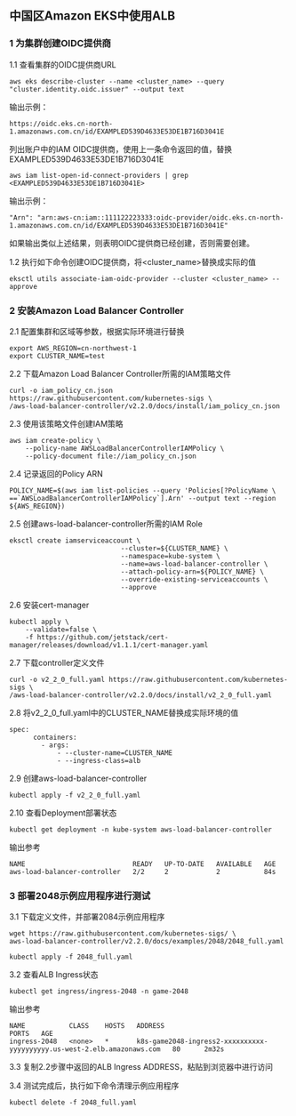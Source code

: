## 中国区Amazon EKS中使用ALB

### 1 为集群创建OIDC提供商
1.1 查看集群的OIDC提供商URL

```
aws eks describe-cluster --name <cluster_name> --query "cluster.identity.oidc.issuer" --output text
```
输出示例：

```
https://oidc.eks.cn-north-1.amazonaws.com.cn/id/EXAMPLED539D4633E53DE1B716D3041E
```
列出账户中的IAM OIDC提供商，使用上一条命令返回的值，替换EXAMPLED539D4633E53DE1B716D3041E

```
aws iam list-open-id-connect-providers | grep <EXAMPLED539D4633E53DE1B716D3041E>
```
输出示例：

```
"Arn": "arn:aws-cn:iam::111122223333:oidc-provider/oidc.eks.cn-north-1.amazonaws.com.cn/id/EXAMPLED539D4633E53DE1B716D3041E"
```
如果输出类似上述结果，则表明OIDC提供商已经创建，否则需要创建。

1.2 执行如下命令创建OIDC提供商，将<cluster_name>替换成实际的值

```
eksctl utils associate-iam-oidc-provider --cluster <cluster_name> --approve
```

### 2 安装Amazon Load Balancer Controller

2.1 配置集群和区域等参数，根据实际环境进行替换 

```
export AWS_REGION=cn-northwest-1
export CLUSTER_NAME=test
```

2.2 下载Amazon Load Balancer Controller所需的IAM策略文件

```
curl -o iam_policy_cn.json https://raw.githubusercontent.com/kubernetes-sigs \
/aws-load-balancer-controller/v2.2.0/docs/install/iam_policy_cn.json
```
2.3 使用该策略文件创建IAM策略

```
aws iam create-policy \
    --policy-name AWSLoadBalancerControllerIAMPolicy \
    --policy-document file://iam_policy_cn.json
```
2.4 记录返回的Policy ARN

```
POLICY_NAME=$(aws iam list-policies --query 'Policies[?PolicyName \
==`AWSLoadBalancerControllerIAMPolicy`].Arn' --output text --region ${AWS_REGION})
```
2.5 创建aws-load-balancer-controller所需的IAM Role

```
eksctl create iamserviceaccount \
                            --cluster=${CLUSTER_NAME} \
                            --namespace=kube-system \
                            --name=aws-load-balancer-controller \
                            --attach-policy-arn=${POLICY_NAME} \
                            --override-existing-serviceaccounts \
                            --approve          
```
2.6 安装cert-manager

```
kubectl apply \
    --validate=false \
    -f https://github.com/jetstack/cert-manager/releases/download/v1.1.1/cert-manager.yaml
```
2.7 下载controller定义文件

```
curl -o v2_2_0_full.yaml https://raw.githubusercontent.com/kubernetes-sigs \
/aws-load-balancer-controller/v2.2.0/docs/install/v2_2_0_full.yaml
```
2.8 将v2_2_0_full.yaml中的CLUSTER_NAME替换成实际环境的值

```
spec:
      containers:
        - args:
            - --cluster-name=CLUSTER_NAME
            - --ingress-class=alb
```
2.9 创建aws-load-balancer-controller

```
kubectl apply -f v2_2_0_full.yaml
```
2.10 查看Deployment部署状态

```
kubectl get deployment -n kube-system aws-load-balancer-controller
```
输出参考

```
NAME                           READY   UP-TO-DATE   AVAILABLE   AGE
aws-load-balancer-controller   2/2     2            2           84s
```

### 3 部署2048示例应用程序进行测试
3.1 下载定义文件，并部署2084示例应用程序

```
wget https://raw.githubusercontent.com/kubernetes-sigs/ \
aws-load-balancer-controller/v2.2.0/docs/examples/2048/2048_full.yaml

kubectl apply -f 2048_full.yaml
```
3.2 查看ALB Ingress状态

```
kubectl get ingress/ingress-2048 -n game-2048
```
输出参考

```
NAME           CLASS    HOSTS   ADDRESS                                                                   PORTS   AGE
ingress-2048   <none>   *       k8s-game2048-ingress2-xxxxxxxxxx-yyyyyyyyyy.us-west-2.elb.amazonaws.com   80      2m32s
```
3.3 复制2.2步骤中返回的ALB Ingress ADDRESS，粘贴到浏览器中进行访问

3.4 测试完成后，执行如下命令清理示例应用程序

```
kubectl delete -f 2048_full.yaml
```
